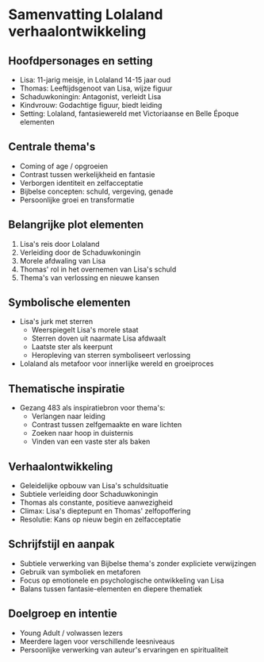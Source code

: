 # Samenvatting Lolaland verhaalontwikkeling


## Hoofdpersonages en setting
- Lisa: 11-jarig meisje, in Lolaland 14-15 jaar oud
- Thomas: Leeftijdsgenoot van Lisa, wijze figuur
- Schaduwkoningin: Antagonist, verleidt Lisa
- Kindvrouw: Godachtige figuur, biedt leiding
- Setting: Lolaland, fantasiewereld met Victoriaanse en Belle Époque elementen

## Centrale thema's
- Coming of age / opgroeien
- Contrast tussen werkelijkheid en fantasie
- Verborgen identiteit en zelfacceptatie
- Bijbelse concepten: schuld, vergeving, genade
- Persoonlijke groei en transformatie

## Belangrijke plot elementen
1. Lisa's reis door Lolaland
2. Verleiding door de Schaduwkoningin
3. Morele afdwaling van Lisa
4. Thomas' rol in het overnemen van Lisa's schuld
5. Thema's van verlossing en nieuwe kansen

## Symbolische elementen
- Lisa's jurk met sterren
   - Weerspiegelt Lisa's morele staat
   - Sterren doven uit naarmate Lisa afdwaalt
   - Laatste ster als keerpunt
   - Heropleving van sterren symboliseert verlossing
- Lolaland als metafoor voor innerlijke wereld en groeiproces

## Thematische inspiratie
- Gezang 483 als inspiratiebron voor thema's:
   - Verlangen naar leiding
   - Contrast tussen zelfgemaakte en ware lichten
   - Zoeken naar hoop in duisternis
   - Vinden van een vaste ster als baken

## Verhaalontwikkeling
- Geleidelijke opbouw van Lisa's schuldsituatie
- Subtiele verleiding door Schaduwkoningin
- Thomas als constante, positieve aanwezigheid
- Climax: Lisa's dieptepunt en Thomas' zelfopoffering
- Resolutie: Kans op nieuw begin en zelfacceptatie

## Schrijfstijl en aanpak
- Subtiele verwerking van Bijbelse thema's zonder expliciete verwijzingen
- Gebruik van symboliek en metaforen
- Focus op emotionele en psychologische ontwikkeling van Lisa
- Balans tussen fantasie-elementen en diepere thematiek

## Doelgroep en intentie
- Young Adult / volwassen lezers
- Meerdere lagen voor verschillende leesniveaus
- Persoonlijke verwerking van auteur's ervaringen en spiritualiteit